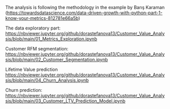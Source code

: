 The analysis is following the methodology in the example by Barış Karaman (https://towardsdatascience.com/data-driven-growth-with-python-part-1-know-your-metrics-812781e66a5b)

The data exploratory part:
https://nbviewer.jupyter.org/github/dorastefanova13/Customer_Value_Analysis/blob/main/01_Metrics_Exploration.ipynb

Customer RFM segmentation:
https://nbviewer.jupyter.org/github/dorastefanova13/Customer_Value_Analysis/blob/main/02_Customer_Segmentation.ipynb

Lifetime Value prediction
https://nbviewer.jupyter.org/github/dorastefanova13/Customer_Value_Analysis/blob/main/04_Churn_Analysis.ipynb

Churn prediction:
https://nbviewer.jupyter.org/github/dorastefanova13/Customer_Value_Analysis/blob/main/03_Customer_LTV_Prediction_Model.ipynb
